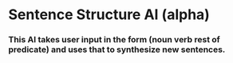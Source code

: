 # Sentence Structure AI (alpha)
### This AI takes user input in the form (noun verb rest of predicate) and uses that to synthesize new sentences.

